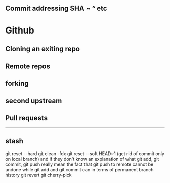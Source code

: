 Commit addressing SHA ~ ^ etc
----------------------------------------------------------
# Github
## Cloning an exiting repo
## Remote repos
## forking
## second upstream
## Pull requests
----------------------------------------------------------
## stash
git reset --hard
git clean -fdx
git reset --soft HEAD~1 (get rid of commit only on local branch)
and if they don't know an explanation of what git add, git commit, git push really mean the fact that git push to remote cannot be undone while git add and git commit can in terms of permanent branch history
git revert
git cherry-pick
